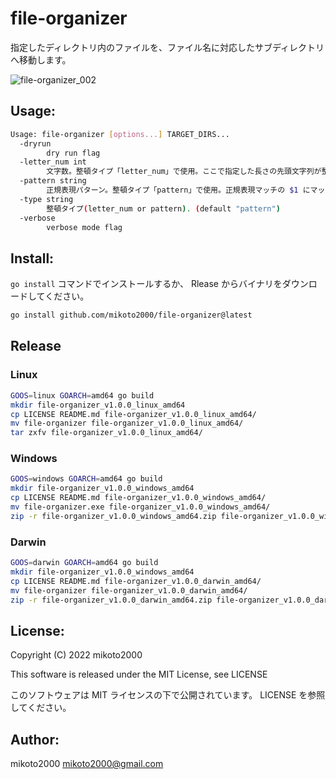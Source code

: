 # file-organizer

指定したディレクトリ内のファイルを、ファイル名に対応したサブディレクトリへ移動します。

![file-organizer_002](https://user-images.githubusercontent.com/345832/201456013-98ce1deb-a644-4d20-b22e-bb17f895cc94.gif)

## Usage:

```sh
Usage: file-organizer [options...] TARGET_DIRS...
  -dryrun
        dry run flag
  -letter_num int
        文字数。整頓タイプ「letter_num」で使用。ここで指定した長さの先頭文字列が整頓先ディレクトリになります (default 8)
  -pattern string
        正規表現パターン。整頓タイプ「pattern」で使用。正規表現マッチの $1 にマッチする文字列が整頓先ディレクトリになります (default "^(.*?)_")
  -type string
        整頓タイプ(letter_num or pattern). (default "pattern")
  -verbose
        verbose mode flag
```

## Install:

`go install` コマンドでインストールするか、 Rlease からバイナリをダウンロードしてください。

```sh
go install github.com/mikoto2000/file-organizer@latest
```

## Release

### Linux

```sh
GOOS=linux GOARCH=amd64 go build
mkdir file-organizer_v1.0.0_linux_amd64
cp LICENSE README.md file-organizer_v1.0.0_linux_amd64/
mv file-organizer file-organizer_v1.0.0_linux_amd64/
tar zxfv file-organizer_v1.0.0_linux_amd64/
```

### Windows

```sh
GOOS=windows GOARCH=amd64 go build
mkdir file-organizer_v1.0.0_windows_amd64
cp LICENSE README.md file-organizer_v1.0.0_windows_amd64/
mv file-organizer.exe file-organizer_v1.0.0_windows_amd64/
zip -r file-organizer_v1.0.0_windows_amd64.zip file-organizer_v1.0.0_windows_amd64/
```

### Darwin

```sh
GOOS=darwin GOARCH=amd64 go build
mkdir file-organizer_v1.0.0_windows_amd64
cp LICENSE README.md file-organizer_v1.0.0_darwin_amd64/
mv file-organizer file-organizer_v1.0.0_darwin_amd64/
zip -r file-organizer_v1.0.0_darwin_amd64.zip file-organizer_v1.0.0_darwin_amd64/
```

## License:

Copyright (C) 2022 mikoto2000

This software is released under the MIT License, see LICENSE

このソフトウェアは MIT ライセンスの下で公開されています。 LICENSE を参照してください。


## Author:

mikoto2000 <mikoto2000@gmail.com>

